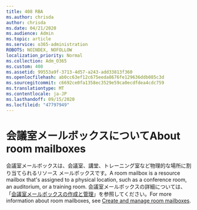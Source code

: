 ```yaml
---
title: 408 RBA
ms.author: chrisda
author: chrisda
ms.date: 04/21/2020
ms.audience: Admin
ms.topic: article
ms.service: o365-administration
ROBOTS: NOINDEX, NOFOLLOW
localization_priority: Normal
ms.collection: Adm_O365
ms.custom: 408
ms.assetid: 99553a9f-3713-4d57-a243-add33813f360
ms.openlocfilehash: ab0cc63ef12c675eeda8676fe129636ddb085c3d
ms.sourcegitcommit: c6692ce0fa1358ec3529e59ca0ecdfdea4cdc759
ms.translationtype: MT
ms.contentlocale: ja-JP
ms.lasthandoff: 09/15/2020
ms.locfileid: "47797949"
---
```

# <a name="about-room-mailboxes"></a><span data-ttu-id="14ebd-102">会議室メールボックスについて</span><span class="sxs-lookup"><span data-stu-id="14ebd-102">About room mailboxes</span></span>

<span data-ttu-id="14ebd-103">会議室メールボックスは、会議室、講堂、トレーニング室など物理的な場所に割り当てられるリソース メールボックスです。</span><span class="sxs-lookup"><span data-stu-id="14ebd-103">A room mailbox is a resource mailbox that's assigned to a physical location, such as a conference room, an auditorium, or a training room.</span></span> <span data-ttu-id="14ebd-104">会議室メールボックスの詳細については、「[会議室メールボックスの作成と管理](https://go.microsoft.com/fwlink/p/?linkid=717533)」を参照してください。</span><span class="sxs-lookup"><span data-stu-id="14ebd-104">For more information about room mailboxes, see [Create and manage room mailboxes](https://go.microsoft.com/fwlink/p/?linkid=717533).</span></span>

